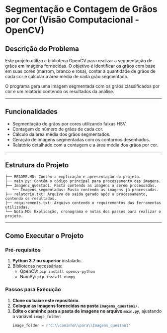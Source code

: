 # Segmentação e Contagem de Grãos por Cor (Visão Computacional - OpenCV)

## Descrição do Problema
Este projeto utiliza a biblioteca OpenCV para realizar a segmentação de grãos em imagens fornecidas. O objetivo é identificar os grãos com base em suas cores (marrom, branco e rosa), contar a quantidade de grãos de cada cor e calcular a área média de cada grão segmentado.  

O programa gera uma imagem segmentada com os grãos classificados por cor e um relatório contendo os resultados da análise.  

---

## Funcionalidades
- Segmentação de grãos por cores utilizando faixas HSV.
- Contagem do número de grãos de cada cor.
- Cálculo da área média dos grãos segmentados.
- Geração de imagens segmentadas com os contornos desenhados.
- Relatório detalhado com a contagem e a área média dos grãos por cor.  

---
## Estrutura do Projeto

```
├── README.MD: Contém a explicação e apresentação do projeto.
├── main.py: Contém o código principal para processamento das imagens.
├── Imagens_questao1: Pasta contendo as imagens a serem processadas.
   └── Imagens_segmentadas: Pasta contendo as imagens já processadas.
├── relatorio.txt: Arquivo de saída gerado após o processamento, contendo os resultados.  
├── requirements.txt: Arquivo contendo o requirementos das ferramentas utilizadas.  
└── Nota.MD: Explicação, cronograma e notas dos passos para realizar o projeto.
```
---

## Como Executar o Projeto
### Pré-requisitos
1. **Python 3.7 ou superior** instalado.
2. Bibliotecas necessárias:
   - OpenCV: `pip install opencv-python`
   - NumPy: `pip install numpy`

### Passos para Execução
1. **Clone ou baixe este repositório.**
2. **Coloque as imagens fornecidas na pasta `Imagens_questao1/`.**
3. **Edite o caminho para a pasta de imagens no arquivo `main.py`**, ajustando a variável `image_folder`:
   ```python
   image_folder = r"C:\\caminho\\para\\Imagens_questao1"
